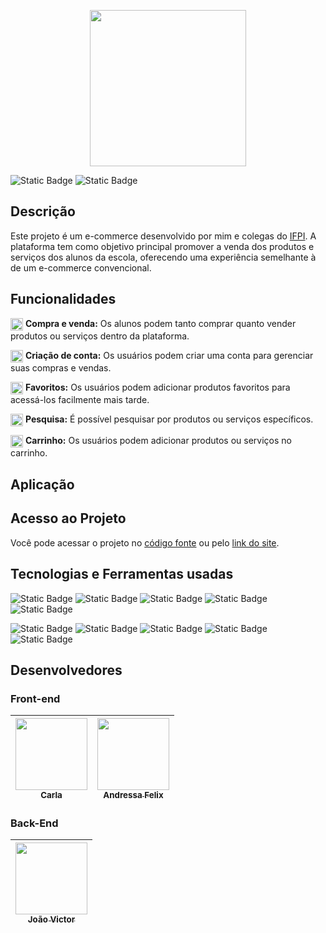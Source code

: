<p align="center">
  <img src="https://github.com/SrJohn369/campus-store/assets/111895486/af8e5ce7-6594-42e8-8120-59e2eca4ceb9" width="250px"/>
</p>

![Static Badge](https://img.shields.io/badge/status-em_desenvolvimento-blue?style=for-the-badge&labelColor=grey)
![Static Badge](https://img.shields.io/badge/mit-%2344A833?style=for-the-badge&label=license&labelColor=gray)


## Descrição
Este projeto é um e-commerce desenvolvido por mim e colegas do [IFPI](https://www.ifpi.edu.br/). A plataforma tem como objetivo principal promover a venda dos produtos e serviços dos alunos da escola, oferecendo uma experiência semelhante à de um e-commerce convencional.

## Funcionalidades

<img src="https://github.com/SrJohn369/campus-store/assets/111895486/4f074569-ef95-4d54-b501-f025b74294ce" width="20px" align="center" />  **Compra e venda:** Os alunos podem tanto comprar quanto vender produtos ou serviços dentro da plataforma.
  
<img src="https://github.com/SrJohn369/campus-store/assets/111895486/4f074569-ef95-4d54-b501-f025b74294ce" width="20px" align="center" />  **Criação de conta:** Os usuários podem criar uma conta para gerenciar suas compras e vendas.
  
<img src="https://github.com/SrJohn369/campus-store/assets/111895486/4f074569-ef95-4d54-b501-f025b74294ce" width="20px" align="center" />  **Favoritos:** Os usuários podem adicionar produtos favoritos para acessá-los facilmente mais tarde.
  
<img src="https://github.com/SrJohn369/campus-store/assets/111895486/4f074569-ef95-4d54-b501-f025b74294ce" width="20px" align="center" /> **Pesquisa:** É possível pesquisar por produtos ou serviços específicos. 

<img src="https://github.com/SrJohn369/campus-store/assets/111895486/4f074569-ef95-4d54-b501-f025b74294ce" width="20px" align="center" /> **Carrinho:** Os usuários podem adicionar produtos ou serviços no carrinho. 


## Aplicação


## Acesso ao Projeto

Você pode acessar o projeto no [código fonte](https://github.com/SrJohn369/campus-store/) ou pelo [link do site]().


## Tecnologias e Ferramentas usadas
![Static Badge](https://img.shields.io/badge/python-%233776AB?style=for-the-badge&logo=python&logoColor=%23F7DF1E)
![Static Badge](https://img.shields.io/badge/django-%23092E20?style=for-the-badge&logo=django&logoColor=%23fff)
![Static Badge](https://img.shields.io/badge/docker-%232496ED?style=for-the-badge&logo=docker&logoColor=%23fff)
![Static Badge](https://img.shields.io/badge/postgresql-%234169E1?style=for-the-badge&logo=postgresql&logoColor=%23fff)
![Static Badge](https://img.shields.io/badge/supabase-%233FCF8E?style=for-the-badge&logo=supabase&logoColor=%23fff)

![Static Badge](https://img.shields.io/badge/javascript-%23F7DF1E?style=for-the-badge&logo=javascript&logoColor=%23000)
![Static Badge](https://img.shields.io/badge/html5-%23E34F26?style=for-the-badge&logo=html5&logoColor=%23fff)
![Static Badge](https://img.shields.io/badge/css3-%231572B6?style=for-the-badge&logo=css3&logoColor=%23fff)
![Static Badge](https://img.shields.io/badge/bootstrap-%237952B3?style=for-the-badge&logo=bootstrap&logoColor=%23fff)
![Static Badge](https://img.shields.io/badge/figma-%23F24E1E?style=for-the-badge&logo=figma&logoColor=%23fff)


## Desenvolvedores
### Front-end

| [<img loading="lazy" src="https://avatars.githubusercontent.com/u/111895486?v=4" width=115><br><sub>Carla</sub>](https://github.com/carla11235813) | [<img loading="lazy" src="https://avatars.githubusercontent.com/u/80928981?v=4" width=115><br><sub>Andressa Felix</sub>](https://github.com/andressafan) |
| :---: | :---: |

### Back-End

| [<img loading="lazy" src="https://avatars.githubusercontent.com/u/106630200?v=4" width=115><br><sub>João Victor</sub>](https://github.com/SrJohn369) | 
| :---: |
